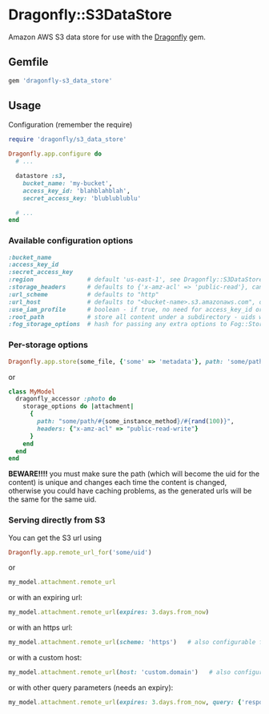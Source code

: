 # Dragonfly::S3DataStore

Amazon AWS S3 data store for use with the [Dragonfly](http://github.com/markevans/dragonfly) gem.

## Gemfile

```ruby
gem 'dragonfly-s3_data_store'
```

## Usage
Configuration (remember the require)

```ruby
require 'dragonfly/s3_data_store'

Dragonfly.app.configure do
  # ...

  datastore :s3,
    bucket_name: 'my-bucket',
    access_key_id: 'blahblahblah',
    secret_access_key: 'blublublublu'

  # ...
end
```

### Available configuration options

```ruby
:bucket_name
:access_key_id
:secret_access_key
:region               # default 'us-east-1', see Dragonfly::S3DataStore::REGIONS for options
:storage_headers      # defaults to {'x-amz-acl' => 'public-read'}, can be overridden per-write - see below
:url_scheme           # defaults to "http"
:url_host             # defaults to "<bucket-name>.s3.amazonaws.com", or "s3.amazonaws.com/<bucket-name>" if not a valid subdomain
:use_iam_profile      # boolean - if true, no need for access_key_id or secret_access_key
:root_path            # store all content under a subdirectory - uids will be relative to this - defaults to nil
:fog_storage_options  # hash for passing any extra options to Fog::Storage.new, e.g. {path_style: true}
```

### Per-storage options
```ruby
Dragonfly.app.store(some_file, {'some' => 'metadata'}, path: 'some/path.txt', headers: {'x-amz-acl' => 'public-read-write'})
```

or

```ruby
class MyModel
  dragonfly_accessor :photo do
    storage_options do |attachment|
      {
        path: "some/path/#{some_instance_method}/#{rand(100)}",
        headers: {"x-amz-acl" => "public-read-write"}
      }
    end
  end
end
```

**BEWARE!!!!** you must make sure the path (which will become the uid for the content) is unique and changes each time the content
is changed, otherwise you could have caching problems, as the generated urls will be the same for the same uid.

### Serving directly from S3

You can get the S3 url using

```ruby
Dragonfly.app.remote_url_for('some/uid')
```

or

```ruby
my_model.attachment.remote_url
```

or with an expiring url:

```ruby
my_model.attachment.remote_url(expires: 3.days.from_now)
```

or with an https url:

```ruby
my_model.attachment.remote_url(scheme: 'https')   # also configurable for all urls with 'url_scheme'
```

or with a custom host:

```ruby
my_model.attachment.remote_url(host: 'custom.domain')   # also configurable for all urls with 'url_host'
```

or with other query parameters (needs an expiry):

```ruby
my_model.attachment.remote_url(expires: 3.days.from_now, query: {'response-content-disposition' => 'attachment'})  # URL that downloads the file
```
